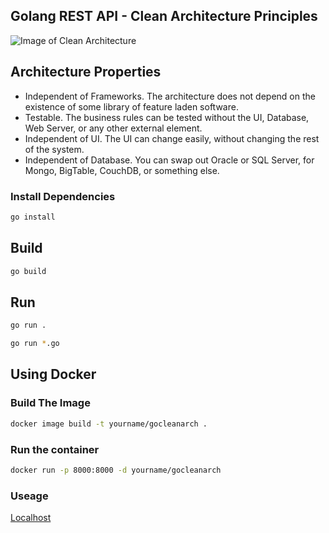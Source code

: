 ## Golang REST API - Clean Architecture Principles

![Image of Clean Architecture](https://blog.cleancoder.com/uncle-bob/images/2012-08-13-the-clean-architecture/CleanArchitecture.jpg)

## Architecture Properties

- Independent of Frameworks. The architecture does not depend on the existence of some library of feature laden software.
- Testable. The business rules can be tested without the UI, Database, Web Server, or any other external element.
- Independent of UI. The UI can change easily, without changing the rest of the system.
- Independent of Database. You can swap out Oracle or SQL Server, for Mongo, BigTable, CouchDB, or something else. 

### Install Dependencies
```bash
go install
```

## Build
```bash
go build
```

## Run
```bash
go run .
```
```bash
go run *.go
```

## Using Docker

### Build The Image
```bash
docker image build -t yourname/gocleanarch .
```

### Run the container
```bash
docker run -p 8000:8000 -d yourname/gocleanarch
```

### Useage
[Localhost](http://localhost:8000)
